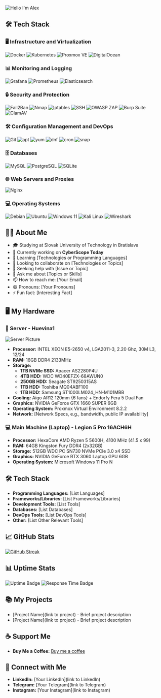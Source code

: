 ![Hello I'm Alex](https://readme-typing-svg.herokuapp.com?font=Fira+Code&size=24&pause=1000&color=blue&width=435&lines=Hello%2C+I'm+Alex;Welcome+to+my+GitHub!+👨‍💻)

## 🛠 Tech Stack

### 🖥️ Infrastructure and Virtualization
![Docker](https://img.shields.io/badge/Docker-2496ED?style=for-the-badge&logo=docker&logoColor=white)
![Kubernetes](https://img.shields.io/badge/Kubernetes-326CE5?style=for-the-badge&logo=kubernetes&logoColor=white)
![Proxmox VE](https://img.shields.io/badge/Proxmox-0A0A0A?style=for-the-badge&logo=proxmox&logoColor=white)
![DigitalOcean](https://img.shields.io/badge/DigitalOcean-0080FF?style=for-the-badge&logo=digitalocean&logoColor=white)

### 📊 Monitoring and Logging
![Grafana](https://img.shields.io/badge/Grafana-F46800?style=for-the-badge&logo=grafana&logoColor=white)
![Prometheus](https://img.shields.io/badge/Prometheus-E6522C?style=for-the-badge&logo=prometheus&logoColor=white)
![Elasticsearch](https://img.shields.io/badge/Elasticsearch-005571?style=for-the-badge&logo=elasticsearch&logoColor=white)

### 🔒 Security and Protection
![Fail2Ban](https://img.shields.io/badge/Fail2Ban-2D3748?style=for-the-badge&logo=fail2ban&logoColor=white)
![Nmap](https://img.shields.io/badge/Nmap-4682B4?style=for-the-badge&logo=nmap&logoColor=white)
![Iptables](https://img.shields.io/badge/Iptables-326690?style=for-the-badge&logo=linux&logoColor=white)
![SSH](https://img.shields.io/badge/SSH-2F6792?style=for-the-badge&logo=linux&logoColor=white)
![OWASP ZAP](https://img.shields.io/badge/OWASP%20ZAP-000000?style=for-the-badge&logo=owasp&logoColor=white)
![Burp Suite](https://img.shields.io/badge/Burp_Suite-FF7000?style=for-the-badge&logo=burp-suite&logoColor=white)
![ClamAV](https://img.shields.io/badge/ClamAV-01757A?style=for-the-badge&logo=clamav&logoColor=white)

### 🛠️ Configuration Management and DevOps
![Git](https://img.shields.io/badge/Git-F05032?style=for-the-badge&logo=git&logoColor=white)
![apt](https://img.shields.io/badge/apt-336791?style=for-the-badge&logo=debian&logoColor=white)
![yum](https://img.shields.io/badge/yum-FC431E?style=for-the-badge&logo=redhat&logoColor=white)
![dnf](https://img.shields.io/badge/dnf-294172?style=for-the-badge&logo=fedora&logoColor=white)
![cron](https://img.shields.io/badge/cron-6DB33F?style=for-the-badge&logo=linux&logoColor=white)
![snap](https://img.shields.io/badge/snap-9B49E3?style=for-the-badge&logo=snapcraft&logoColor=white)

### 🗄️ Databases
![MySQL](https://img.shields.io/badge/MySQL-4479A1?style=for-the-badge&logo=mysql&logoColor=white)
![PostgreSQL](https://img.shields.io/badge/PostgreSQL-336791?style=for-the-badge&logo=postgresql&logoColor=white)
![SQLite](https://img.shields.io/badge/SQLite-003B57?style=for-the-badge&logo=sqlite&logoColor=white)

### 🌐 Web Servers and Proxies
![Nginx](https://img.shields.io/badge/Nginx-009639?style=for-the-badge&logo=nginx&logoColor=white)

### 💻 Operating Systems
![Debian](https://img.shields.io/badge/Debian-A81D33?style=for-the-badge&logo=debian&logoColor=white)
![Ubuntu](https://img.shields.io/badge/Ubuntu-E95420?style=for-the-badge&logo=ubuntu&logoColor=white)
![Windows 11](https://img.shields.io/badge/Windows_11-0078D6?style=for-the-badge&logo=windows&logoColor=white)
![Kali Linux](https://img.shields.io/badge/Kali_Linux-557C94?style=for-the-badge&logo=kalilinux&logoColor=white)
![Wireshark](https://img.shields.io/badge/Wireshark-1679A7?style=for-the-badge&logo=wireshark&logoColor=white)

## 👨‍💻 About Me

- 🎓 Studying at Slovak University of Technology in Bratislava
- 🔭 Currently working on **CyberScope Today**
- 🌱 Learning [Technologies or Programming Languages]
- 👯 Looking to collaborate on [Technologies or Topics]
- 🤔 Seeking help with [Issue or Topic]
- 💬 Ask me about [Topics or Skills]
- 📫 How to reach me: [Your Email]
- 😄 Pronouns: [Your Pronouns]
- ⚡ Fun fact: [Interesting Fact]

## 🖥 My Hardware

### 🔧 Server - Huevina1
![Server Picture](https://i.imgur.com/FkMWXWy_d.webp?maxwidth=430)

- **Processor:** INTEL XEON E5-2650 v4, LGA2011-3, 2.20 Ghz, 30M L3, 12/24
- **RAM:** 16GB DDR4 2133MHz
- **Storage:**
  - **1TB NVMe SSD:** Apacer AS2280P4U
  - **4TB HDD:** WDC WD40EFZX-68AWUN0
  - **250GB HDD:** Seagate ST9250315AS
  - **1TB HDD:** Toshiba MQ04ABF100
  - **1TB HDD:** Samsung ST1000LM024_HN-M101MBB
- **Cooling:** Aigo AR12 120mm {6 fans} + Endorfy Fera 5 Dual Fan
- **Graphics:** NVIDIA GeForce GTX 1660 SUPER 6GB
- **Operating System:** Proxmox Virtual Environment 8.2.2
- **Network:** [Network Specs, e.g., bandwidth, public IP availability]

### 💻 Main Machine (Laptop) - Legion 5 Pro 16ACH6H

- **Processor:** HexaCore AMD Ryzen 5 5600H, 4100 MHz (41.5 x 99) 
- **RAM:** 64GB Kingston Fury DDR4 (2x32GB)
- **Storage:** 512GB WDC PC SN730 NVMe PCIe 3.0 x4 SSD
- **Graphics:** NVIDIA GeForce RTX 3060 Laptop GPU 6GB
- **Operating System:** Microsoft Windows 11 Pro N

## 🛠 Tech Stack

- **Programming Languages:** [List Languages]
- **Frameworks/Libraries:** [List Frameworks/Libraries]
- **Development Tools:** [List Tools]
- **Databases:** [List Databases]
- **DevOps Tools:** [List DevOps Tools]
- **Other:** [List Other Relevant Tools]


## 📈 GitHub Stats

[![GitHub Streak](https://github-readme-streak-stats.herokuapp.com?user=CyberScopeToday)](https://git.io/streak-stats)

## 📊 Uptime Stats

![Uptime Badge](http://uptime.murzin.tech/api/badge/2/uptime?labelPrefix=murzin.tech+-+&style=plastic)
![Response Time Badge](http://uptime.murzin.tech/api/badge/2/response?labelPrefix=murzin.tech+-+&style=plastic)

## 📚 My Projects

- [Project Name](link to project) - Brief project description
- [Project Name](link to project) - Brief project description

## ☕ Support Me

- **Buy Me a Coffee:** [Buy me a coffee](https://buymeacoffee.com/grandechuvash)

## 🤝 Connect with Me

- **LinkedIn:** [Your LinkedIn](link to LinkedIn)
- **Telegram:** [Your Telegram](link to Telegram)
- **Instagram:** [Your Instagram](link to Instagram)
